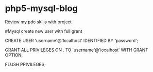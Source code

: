 # php5-mysql-blog
Review my pdo skills with project

#Mysql create new user with full grant

CREATE USER 'username'@'localhost' IDENTIFIED BY 'password';

GRANT ALL PRIVILEGES ON *.* TO 'username'@'localhost' WITH GRANT OPTION;

FLUSH PRIVILEGES;
